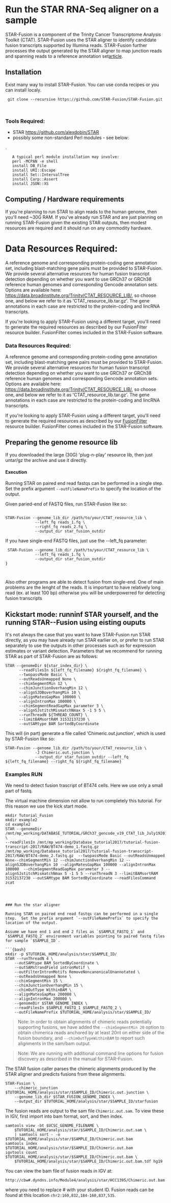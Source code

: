# Run the STAR RNA-Seq aligner on a sample

STAR-Fusion is a component of the Trinity Cancer Transcriptome Analysis Toolkit (CTAT). STAR-Fusion uses the STAR aligner to identify candidate fusion transcripts supported by Illumina reads. STAR-Fusion further processes the output generated by the STAR aligner to map junction reads and spanning reads to a reference annotation set[article]( http://biorxiv.org/content/early/2017/03/24/120295).
<a name='Installation'></a>
## Installation 

Exist many way to install STAR-Fusion. You can use conda recipes or you can install localy. 

```
 git clone --recursive https://github.com/STAR-Fusion/STAR-Fusion.git



```

### Tools Required:

*  STAR <https://github.com/alexdobin/STAR>
*  possibly some non-standard Perl modules - see below:
  
.

       A typical perl module installation may involve:
       perl -MCPAN -e shell
       install DB_File
       install URI::Escape
       install Set::IntervalTree
       install Carp::Assert
       install JSON::XS

<a name='ComputeRequirements'></a>
## Computing / Hardware requirements

If you're planning to run STAR to align reads to the human genome, then you'll need ~30G RAM.   If you've already run STAR and are just planning on running STAR-Fusion given the existing STAR outputs, then modest resources are required and it should run on any commodity hardware.



# Data Resources Required:

A reference genome and corresponding protein-coding gene annotation set, including blast-matching gene pairs must be provided to STAR-Fusion. We provide several alternative resources for human fusion transcript detection depending on whether you want to use GRCh37 or GRCh38 reference human genomes and corresponding Gencode annotation sets. Options are available here: https://data.broadinstitute.org/Trinity/CTAT_RESOURCE_LIB/, so choose one, and below we refer to it as 'CTAT_resource_lib.tar.gz'. The gene annotations in each case are restricted to the protein-coding and lincRNA transcripts.

If you're looking to apply STAR-Fusion using a different target, you'll need to generate the required resources as described by our FusionFilter resource builder. FusionFilter comes included in the STAR-Fusion software.
<a name='Database'></a>
### Data Resources Required:

A reference genome and corresponding protein-coding gene annotation set, including blast-matching gene pairs must be provided to STAR-Fusion.  We provide several alternative resources for human fusion transcript detection depending on whether you want to use GRCh37 or GRCh38 reference human genomes and corresponding Gencode annotation sets.  Options are available here: <https://data.broadinstitute.org/Trinity/CTAT_RESOURCE_LIB/>, so choose one, and below we refer to it as 'CTAT_resource_lib.tar.gz'.   The gene annotations in each case are restricted to the protein-coding and lincRNA transcripts.


If you're looking to apply STAR-Fusion using a different target, you'll need to generate the required resources as described by our [FusionFilter](http://FusionFilter.github.io) resource builder.  FusionFilter comes included in the STAR-Fusion software.


## Preparing the genome resource lib

If you downloaded the large (30G) 'plug-n-play' resource lib, then just untar/gz the archive and use it directly. 

####  Execution

Running STAR on paired end read fastqs can be performed in a single step.  Set the prefix argument `--outFileNamePrefix` to specify the location of the output.

Given paried-end of FASTQ files, run  STAR-Fusion like so:

``` {bash}

STAR-Fusion --genome_lib_dir /path/to/your/CTAT_resource_lib \
             --left_fq reads_1.fq \
             --right_fq reads_2.fq \
             --output_dir star_fusion_outdir
```
If you have single-end FASTQ files, just use the --left_fq parameter:

```{bash}
 STAR-Fusion --genome_lib_dir /path/to/your/CTAT_resource_lib \
             --left_fq reads_1.fq \ 
             --output_dir star_fusion_outdir
}



```
Also other programs are able to  detect fusion from  single-end. One of main problems are the lenght of the reads. It is important to have relatively long read (ex. at least 100 bp) otherwise you will be underpowerred for detecting fusion transcripts

## Kickstart mode: runninf STAR yourself, and  the running STAR--Fusion using eisting ouputs

It's not always the case that you want to have STAR-Fusion run STAR directly, as you may have already run STAR earlier on, or prefer to run STAR separately to use the outputs in other processes such as for expression estimates or variant detection.
Parameters that we recommend for running STAR as part of STAR-Fusion are as follows:

```{bash}
STAR --genomeDir ${star_index_dir} \                                             
      --readFilesIn ${left_fq_filename} ${right_fq_filename} \
      --twopassMode Basic \                                   
      --outReadsUnmapped None \                               
      --chimSegmentMin 12 \                                  
      --chimJunctionOverhangMin 12 \                         
      --alignSJDBoverhangMin 10 \                            
      --alignMatesGapMax 100000 \                            
      --alignIntronMax 100000 \                              
      --chimSegmentReadGapMax parameter 3 \                  
      --alignSJstitchMismatchNmax 5 -1 5 5 \
      --runThreadN ${THREAD_COUNT} \                           
      --limitBAMsortRAM 31532137230 \                        
      --outSAMtype BAM SortedByCoordinate 

```
This will (in part) generate a file called 'Chimeric.out.junction', which is used by STAR-Fusion like so:


```{bash}
STAR-Fusion --genome_lib_dir /path/to/your/CTAT_resource_lib \
             -J Chimeric.out.junction \
             --output_dir star_fusion_outdir --left_fq ${left_fq_filename} --right_fq ${right_fq_filename}

```

### Examples RUN

We need to detect fusion trascript of BT474 cells. Here we use only a small part of fastq. 

The virtual machine dimension not allow to run completely this tutorial. For this reason we use the kick start mode.


```{bash}
mkdir Tutorial_Fusion
mkdir example2
cd example2
STAR --genomeDir  /mnt/mp_working/DATABASE_TUTORIAL/GRCh37_gencode_v19_CTAT_lib_July192017/ctat_genome_lib_build_dir/ref_genome.fa.star.idx/ \
--readFilesIn /mnt/mp_working/Database_tutorial2017/tutorial-fusion-transcript-2017/RAW/BT474-demo_1.fastq.gz /mnt/mp_working/Database_tutorial2017/tutorial-fusion-transcript-2017/RAW/BT474-demo_2.fastq.gz  --twopassMode Basic --outReadsUnmapped None--chimSegmentMin 12 --chimJunctionOverhangMin 12 --alignSJDBoverhangMin 10 --alignMatesGapMax 100000 --alignIntronMax 100000  --chimSegmentReadGapMax parameter 3 --alignSJstitchMismatchNmax 5 -1 5 5 --runThreadN 3 --limitBAMsortRAM 31532137230 --outSAMtype BAM SortedByCoordinate --readFilesCommand zcat

```








```



### Run the star aligner

Running STAR on paired end read fastqs can be performed in a single step.  Set the prefix argument `--outFileNamePrefix` to specify the location of the output.

Assume we have end 1 and end 2 files as `$SAMPLE_FASTQ_1` and `$SAMPLE_FASTQ_2` environment variables pointing to paired fastq files for sample `$SAMPLE_ID`.

```{bash}
mkdir -p $TUTORIAL_HOME/analysis/star/$SAMPLE_ID/
STAR --runThreadN 4 \
    --outSAMtype BAM SortedByCoordinate \
    --outSAMstrandField intronMotif \
    --outFilterIntronMotifs RemoveNoncanonicalUnannotated \
    --outReadsUnmapped None \
    --chimSegmentMin 15 \
    --chimJunctionOverhangMin 15 \
    --chimOutType WithinBAM \
    --alignMatesGapMax 200000 \
    --alignIntronMax 200000 \
    --genomeDir $STAR_GENOME_INDEX \
    --readFilesIn $SAMPLE_FASTQ_1 $SAMPLE_FASTQ_2 \
    --outFileNamePrefix $TUTORIAL_HOME/analysis/star/$SAMPLE_ID/
```

> Note: In order to obtain alignments of chimeric reads potentially supporting fusions, we
> have added the `--chimSegmentMin 20` option to obtain chimerica reads anchored by at least
> 20nt on either side of the fusion boundary, and `--chimOutTypeWithinBAM` to report such
> alignments in the sam/bam output.

> Note: We are running with additional command line options for fusion discovery as described
> in the manual for STAR-Fusion.



The STAR fusion caller parses the chimeric alignments produced by the STAR aligner
and predicts fusions from these alignments.

```{bash}
STAR-Fusion \
    --chimeric_junction $TUTORIAL_HOME/analysis/star/$SAMPLE_ID/Chimeric.out.junction \
    --genome_lib_dir $STAR_FUSION_GENOME_INDEX \
    --output_dir $TUTORIAL_HOME/analysis/star/$SAMPLE_ID/starfusion
```

The fusion reads are output to the sam file `Chimeric.out.sam`.  To view these in IGV, first import into bam format, sort, and then index.

```{bash}
samtools view -bt $UCSC_GENOME_FILENAME \
    $TUTORIAL_HOME/analysis/star/$SAMPLE_ID/Chimeric.out.sam \
    | samtools sort - -o $TUTORIAL_HOME/analysis/star/$SAMPLE_ID/Chimeric.out.bam
samtools index $TUTORIAL_HOME/analysis/star/$SAMPLE_ID/Chimeric.out.bam
igvtools count $TUTORIAL_HOME/analysis/star/$SAMPLE_ID/Chimeric.out.bam \
    $TUTORIAL_HOME/analysis/star/$SAMPLE_ID/Chimeric.out.bam.tdf hg19
```

You can view the bam file of fusion reads in IGV at:

```
http://cbw#.dyndns.info/Module4/analysis/star/HCC1395/Chimeric.out.bam
```

where you need to replace # with your student ID.  Fusion reads can be found
at this location `chr2:160,832,184-160,837,535`.



